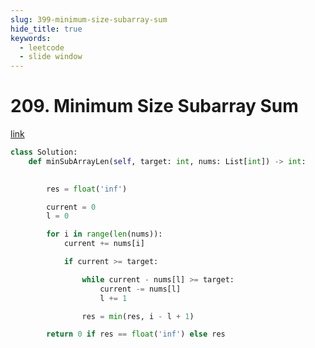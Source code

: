 ```yaml
---
slug: 399-minimum-size-subarray-sum
hide_title: true
keywords:
  - leetcode
  - slide window
---
```


# 209. Minimum Size Subarray Sum

[link](https://leetcode.com/problems/minimum-size-subarray-sum/description/)


```python
class Solution:
    def minSubArrayLen(self, target: int, nums: List[int]) -> int:
        

        res = float('inf')

        current = 0
        l = 0

        for i in range(len(nums)):
            current += nums[i]

            if current >= target:

                while current - nums[l] >= target:
                    current -= nums[l]
                    l += 1

                res = min(res, i - l + 1)

        return 0 if res == float('inf') else res
```
